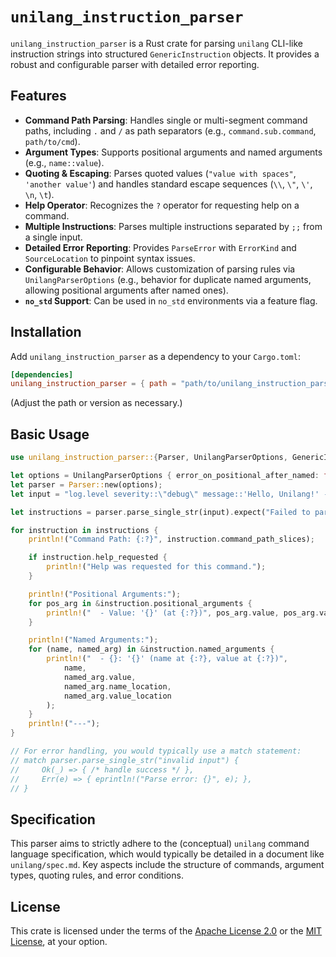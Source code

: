 # `unilang_instruction_parser`

`unilang_instruction_parser` is a Rust crate for parsing `unilang` CLI-like instruction strings into structured `GenericInstruction` objects. It provides a robust and configurable parser with detailed error reporting.

## Features

*   **Command Path Parsing**: Handles single or multi-segment command paths, including `.` and `/` as path separators (e.g., `command.sub.command`, `path/to/cmd`).
*   **Argument Types**: Supports positional arguments and named arguments (e.g., `name::value`).
*   **Quoting & Escaping**: Parses quoted values (`"value with spaces"`, `'another value'`) and handles standard escape sequences (`\\`, `\"`, `\'`, `\n`, `\t`).
*   **Help Operator**: Recognizes the `?` operator for requesting help on a command.
*   **Multiple Instructions**: Parses multiple instructions separated by `;;` from a single input.
*   **Detailed Error Reporting**: Provides `ParseError` with `ErrorKind` and `SourceLocation` to pinpoint syntax issues.
*   **Configurable Behavior**: Allows customization of parsing rules via `UnilangParserOptions` (e.g., behavior for duplicate named arguments, allowing positional arguments after named ones).
*   **`no_std` Support**: Can be used in `no_std` environments via a feature flag.

## Installation

Add `unilang_instruction_parser` as a dependency to your `Cargo.toml`:

```toml
[dependencies]
unilang_instruction_parser = { path = "path/to/unilang_instruction_parser" } # Or version = "x.y.z" if published
```

(Adjust the path or version as necessary.)

## Basic Usage

```rust
use unilang_instruction_parser::{Parser, UnilangParserOptions, GenericInstruction, Argument, SourceLocation};

let options = UnilangParserOptions { error_on_positional_after_named: false, ..Default::default() };
let parser = Parser::new(options);
let input = "log.level severity::\"debug\" message::'Hello, Unilang!' --verbose ;; system.info ?";

let instructions = parser.parse_single_str(input).expect("Failed to parse valid input");

for instruction in instructions {
    println!("Command Path: {:?}", instruction.command_path_slices);

    if instruction.help_requested {
        println!("Help was requested for this command.");
    }

    println!("Positional Arguments:");
    for pos_arg in &instruction.positional_arguments {
        println!("  - Value: '{}' (at {:?})", pos_arg.value, pos_arg.value_location);
    }

    println!("Named Arguments:");
    for (name, named_arg) in &instruction.named_arguments {
        println!("  - {}: '{}' (name at {:?}, value at {:?})",
            name,
            named_arg.value,
            named_arg.name_location,
            named_arg.value_location
        );
    }
    println!("---");
}

// For error handling, you would typically use a match statement:
// match parser.parse_single_str("invalid input") {
//     Ok(_) => { /* handle success */ },
//     Err(e) => { eprintln!("Parse error: {}", e); },
// }
```

## Specification

This parser aims to strictly adhere to the (conceptual) `unilang` command language specification, which would typically be detailed in a document like `unilang/spec.md`. Key aspects include the structure of commands, argument types, quoting rules, and error conditions.

## License

This crate is licensed under the terms of the [Apache License 2.0](LICENSE) or the [MIT License](LICENSE), at your option.
